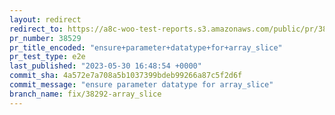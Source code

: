 ```yaml
---
layout: redirect
redirect_to: https://a8c-woo-test-reports.s3.amazonaws.com/public/pr/38529/e2e/index.html
pr_number: 38529
pr_title_encoded: "ensure+parameter+datatype+for+array_slice"
pr_test_type: e2e
last_published: "2023-05-30 16:48:54 +0000"
commit_sha: 4a572e7a708a5b1037399bdeb99266a87c5f2d6f
commit_message: "ensure parameter datatype for array_slice"
branch_name: fix/38292-array_slice
---
```

